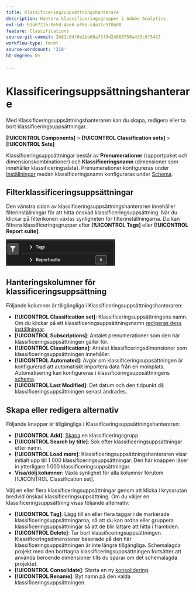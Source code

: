 ```yaml
---
title: Klassificeringsuppsättningshanterare
description: Hantera klassificeringsgrupper i Adobe Analytics.
exl-id: b1a6721b-8e5d-4ee6-af6b-cda31c9f8b00
feature: Classifications
source-git-commit: 2b81c0df0e2bb68a73f9d24888758a433c6f5423
workflow-type: tm+mt
source-wordcount: '318'
ht-degree: 0%

---
```


# Klassificeringsuppsättningshanterare

Med Klassificeringsuppsättningshanteraren kan du skapa, redigera eller ta bort klassificeringsuppsättningar.

**[!UICONTROL Components]** > **[!UICONTROL Classification sets]** > **[!UICONTROL Sets]**

Klassificeringsuppsättningar består av **Prenumerationer** (rapportpaket och dimensionskombinationer) och **Klassificeringsnamn** (dimensioner som innehåller klassificeringsdata). Prenumerationer konfigureras under [Inställningar](settings.md) medan klassificeringsnamn konfigureras under [Schema](schema.md).

## Filterklassificeringsuppsättningar

Den vänstra sidan av klassificeringsuppsättningshanteraren innehåller filterinställningar för att hitta önskad klassificeringsuppsättning. När du klickar på filterikonen växlas synligheten för filterinställningarna. Du kan filtrera klassificeringsgrupper efter **[!UICONTROL Tags]** eller **[!UICONTROL Report suite]**.

![Klassificeringsuppsättningsfilter](../../assets/classification-set-filters.png)

## Hanteringskolumner för klassificeringsuppsättning

Följande kolumner är tillgängliga i Klassificeringsuppsättningshanteraren:

* **[!UICONTROL Classification set]**: Klassificeringsuppsättningens namn. Om du klickar på ett klassificeringsuppsättningsnamn [redigeras dess inställningar](settings.md).
* **[!UICONTROL Subscriptions]**: Antalet prenumerationer som den här klassificeringsuppsättningen gäller för.
* **[!UICONTROL Classifications]**: Antalet klassificeringsdimensioner som klassificeringsuppsättningen innehåller.
* **[!UICONTROL Automated]**: Avgör om klassificeringsuppsättningen är konfigurerad att automatiskt importera data från en molnplats. Automatisering kan konfigureras i klassificeringsuppsättningens [schema](schema.md).
* **[!UICONTROL Last Modified]**: Det datum och den tidpunkt då klassificeringsuppsättningen senast ändrades.

## Skapa eller redigera alternativ

Följande knappar är tillgängliga i Klassificeringsuppsättningshanteraren:

* **[!UICONTROL Add]**: [Skapa](create.md) en klassificeringsgrupp.
* **[!UICONTROL Search by title]**: Sök efter klassificeringsuppsättningar efter namn.
* **[!UICONTROL Load more]**: Klassificeringsuppsättningshanteraren visar initialt upp till 1 000 klassificeringsuppsättningar. Den här knappen läser in ytterligare 1 000 klassificeringsuppsättningar.
* **Visa/dölj kolumner**: Växla synlighet för alla kolumner förutom [!UICONTROL Classification set].

Välj en eller flera klassificeringsuppsättningar genom att klicka i kryssrutan bredvid önskad klassificeringsuppsättning. Om du väljer en klassificeringsuppsättning visas följande alternativ:

* **[!UICONTROL Tag]**: Lägg till en eller flera taggar i de markerade klassificeringsuppsättningarna, så att du kan ordna eller gruppera klassificeringsuppsättningar så att de blir lättare att hitta i framtiden.
* **[!UICONTROL Delete]**: Tar bort klassificeringsuppsättningen. Klassificeringsdimensioner baserade på den här klassificeringsuppsättningen är inte längre tillgängliga. Schemalagda projekt med den borttagna klassificeringsuppsättningen fortsätter att använda beroende dimensioner tills du sparar om det schemalagda projektet.
* **[!UICONTROL Consolidate]**: Starta en ny [konsolidering](../consolidations/process.md).
* **[!UICONTROL Rename]**: Byt namn på den valda klassificeringsuppsättningen.
